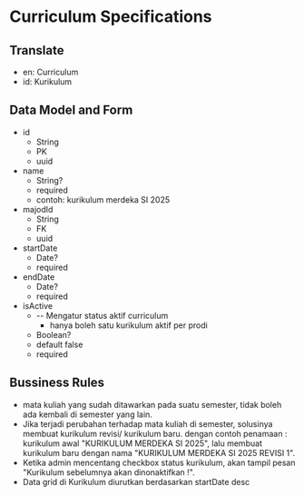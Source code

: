 # Curriculum Specifications

## Translate

- en: Curriculum
- id: Kurikulum

## Data Model and Form

- id
  - String
  - PK
  - uuid
- name
  - String?
  - required
  - contoh: kurikulum merdeka SI 2025
- majodId
  - String
  - FK
  - uuid
- startDate
  - Date?
  - required
- endDate
  - Date?
  - required
- isActive
  - -- Mengatur status aktif curriculum
    - hanya boleh satu kurikulum aktif per prodi
  - Boolean?
  - default false
  - required

## Bussiness Rules

- mata kuliah yang sudah ditawarkan pada suatu semester, tidak boleh ada kembali di semester yang lain.
- Jika terjadi perubahan terhadap mata kuliah di semester, solusinya membuat kurikulum revisi/ kurikulum baru. dengan contoh penamaan : kurikulum awal "KURIKULUM MERDEKA SI 2025", lalu membuat kurikulum baru dengan nama "KURIKULUM MERDEKA SI 2025 REVISI 1".
- Ketika admin mencentang checkbox status kurikulum, akan tampil pesan "Kurikulum sebelumnya akan dinonaktifkan !".
- Data grid di Kurikulum diurutkan berdasarkan startDate desc
